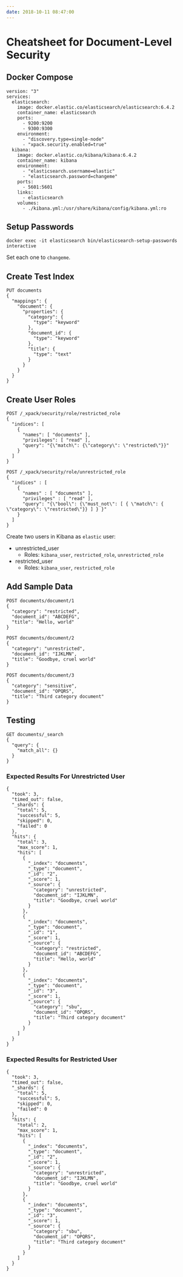```yaml
---
date: 2018-10-11 08:47:00
---
```


# Cheatsheet for Document-Level Security

## Docker Compose

```
version: "3"
services:
  elasticsearch:
    image: docker.elastic.co/elasticsearch/elasticsearch:6.4.2
    container_name: elasticsearch
    ports:
      - 9200:9200
      - 9300:9300
    environment:
      - "discovery.type=single-node"
      - "xpack.security.enabled=true"
  kibana:
    image: docker.elastic.co/kibana/kibana:6.4.2
    container_name: kibana
    environment:
      - "elasticsearch.username=elastic"
      - "elasticsearch.password=changeme"
    ports:
      - 5601:5601
    links:
      - elasticsearch
    volumes:
      - ./kibana.yml:/usr/share/kibana/config/kibana.yml:ro

```

## Setup Passwords

`docker exec -it elasticsearch bin/elasticsearch-setup-passwords interactive`

Set each one to `changeme`.

## Create Test Index

```
PUT documents
{
  "mappings": {
    "document": {
      "properties": {
        "category": {
          "type": "keyword"
        },
        "document_id": {
          "type": "keyword"
        },
        "title": {
          "type": "text"
        }
      }
    }
  }
}
```

## Create User Roles

```
POST /_xpack/security/role/restricted_role
{
  "indices": [
    {
      "names": [ "documents" ],
      "privileges": [ "read" ],
      "query": "{\"match\": {\"category\": \"restricted\"}}"
    }
  ]
}
```

```
POST /_xpack/security/role/unrestricted_role
{
  "indices" : [
    {
      "names" : [ "documents" ],
      "privileges" : [ "read" ],
      "query": "{\"bool\": {\"must_not\": [ { \"match\": { \"category\": \"restricted\"}} ] } }"
    }
  ]
}
```

Create two users in Kibana as `elastic` user:

* unrestricted_user
  * Roles: `kibana_user`, `restricted_role`, `unrestricted_role`
* restricted_user
  * Roles: `kibana_user`, `restricted_role`


## Add Sample Data

```
POST documents/document/1
{
  "category": "restricted",
  "document_id": "ABCDEFG",
  "title": "Hello, world"
}
```

```
POST documents/document/2
{
  "category": "unrestricted",
  "document_id": "IJKLMN",
  "title": "Goodbye, cruel world"
}
```

```
POST documents/document/3
{
  "category": "sensitive",
  "document_id": "OPQRS",
  "title": "Third category document"
}
```

## Testing

```
GET documents/_search
{
  "query": {
    "match_all": {}
  }
}
```

### Expected Results For Unrestricted User

```
{
  "took": 3,
  "timed_out": false,
  "_shards": {
    "total": 5,
    "successful": 5,
    "skipped": 0,
    "failed": 0
  },
  "hits": {
    "total": 3,
    "max_score": 1,
    "hits": [
      {
        "_index": "documents",
        "_type": "document",
        "_id": "2",
        "_score": 1,
        "_source": {
          "category": "unrestricted",
          "document_id": "IJKLMN",
          "title": "Goodbye, cruel world"
        }
      },
      {
        "_index": "documents",
        "_type": "document",
        "_id": "1",
        "_score": 1,
        "_source": {
          "category": "restricted",
          "document_id": "ABCDEFG",
          "title": "Hello, world"
        }
      },
      {
        "_index": "documents",
        "_type": "document",
        "_id": "3",
        "_score": 1,
        "_source": {
          "category": "sbu",
          "document_id": "OPQRS",
          "title": "Third category document"
        }
      }
    ]
  }
}
```

### Expected Results for Restricted User

```
{
  "took": 3,
  "timed_out": false,
  "_shards": {
    "total": 5,
    "successful": 5,
    "skipped": 0,
    "failed": 0
  },
  "hits": {
    "total": 2,
    "max_score": 1,
    "hits": [
      {
        "_index": "documents",
        "_type": "document",
        "_id": "2",
        "_score": 1,
        "_source": {
          "category": "unrestricted",
          "document_id": "IJKLMN",
          "title": "Goodbye, cruel world"
        }
      },
      {
        "_index": "documents",
        "_type": "document",
        "_id": "3",
        "_score": 1,
        "_source": {
          "category": "sbu",
          "document_id": "OPQRS",
          "title": "Third category document"
        }
      }
    ]
  }
}
```